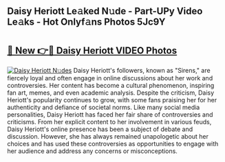 ## Daisy Heriott Le𝚊ked N𝚞de - Part-UPy Video Le𝚊ks - Hot Onlyf𝚊ns Photos 5Jc9Y

# <h2><a href="http://ac32813.deff.icu/?id=Daisy+Heriott">🔗 New 👉🔴 Daisy Heriott VIDEO Photos</a></h2>

[![Daisy Heriott N𝚞des](https://i.imgur.com/rIISA9y.gif)](http://ac32813.deff.icu/?id=Daisy+Heriott)
Daisy Heriott's followers, known as "Sirens," are fiercely loyal and often engage in online discussions about her work and controversies. Her content has become a cultural phenomenon, inspiring fan art, memes, and even academic analysis. Despite the criticism, Daisy Heriott's popularity continues to grow, with some fans praising her for her authenticity and defiance of societal norms. Like many social media personalities, Daisy Heriott has faced her fair share of controversies and criticisms. From her explicit content to her involvement in various feuds, Daisy Heriott's online presence has been a subject of debate and discussion. However, she has always remained unapologetic about her choices and has used these controversies as opportunities to engage with her audience and address any concerns or misconceptions.
